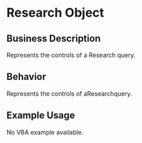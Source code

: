 # Research Object

## Business Description
Represents the controls of a Research query.

## Behavior
Represents the controls of aResearchquery.

## Example Usage
No VBA example available.